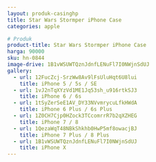 ```yaml
---
layout: produk-casinghp
title: Star Wars Stormper iPhone Case
categories: apple

# Produk
product-title: Star Wars Stormper iPhone Case
harga: 90000
sku: hn-0844
image-drive: 1B1vWSUWTQznJdnfLENuFl7I0NWjnSdUJ
gallery:
  - url: 12FucZcj-SrzWw8Av9lFsUluHqt6U8lui
    title: iPhone 5 / 5s / SE
  - url: 1vJ2nTqXYzVd1ME1Jq53sh_u916rtkSJ3
    title: iPhone 6 / 6s
  - url: 1tSyZerSeE1AV_DY33NVvmrycuLfkHWdA
    title: iPhone 6 Plus / 6s Plus
  - url: 1Z0CH7Cjp0HZock3TCcomrrR7b2qXZHEG
    title: iPhone 7 / 8
  - url: 1QezaWqT48NBkShkhb0HwP5mf8owacjBJ
    title: iPhone 7 Plus / 8 Plus
  - url: 1B1vWSUWTQznJdnfLENuFl7I0NWjnSdUJ
    title: iPhone X
---
```


